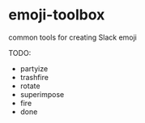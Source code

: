 # emoji-toolbox
common tools for creating Slack emoji

TODO:
* partyize
* trashfire
* rotate
* superimpose
* fire
* done